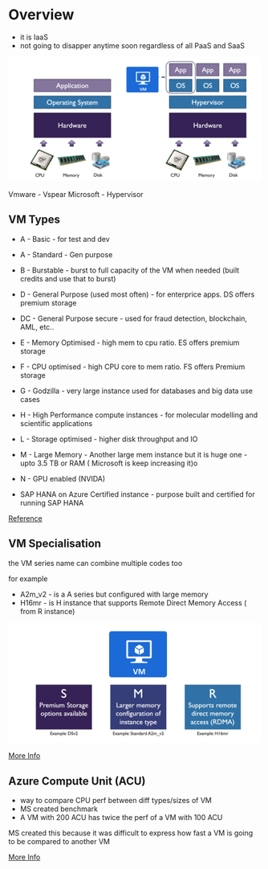 # Overview

* it is IaaS 
* not going to disapper anytime soon regardless of all PaaS and SaaS

![image VM](./img/vm.png)


Vmware - Vspear
Microsoft - Hypervisor


## VM Types

* A - Basic - for test and dev
* A - Standard - Gen purpose

* B - Burstable - burst to full capacity of the VM when needed (built credits and use that to burst)

* D - General Purpose (used most often) - for enterprice apps. DS offers premium storage

* DC - General Purpose secure - used for fraud detection, blockchain, AML, etc..

* E - Memory Optimised - high mem to cpu ratio. ES offers premium storage

* F - CPU optimised - high CPU core to mem ratio. FS offers Premium storage

* G - Godzilla - very large instance used for databases and big data use cases

* H - High Performance compute instances - for molecular modelling and scientific applications

* L - Storage optimised - higher disk throughput and IO

* M - Large Memory - Another large mem instance but it is huge one - upto 3.5 TB or RAM ( Microsoft is keep increasing it)o

* N - GPU enabled (NVIDA)

* SAP HANA on Azure Certified instance - purpose built and certified for running SAP HANA

[Reference](https://docs.microsoft.com/en-us/learn/modules/configure-virtual-machines/4-determine-virtual-machine-sizing)

## VM Specialisation

the VM series name can combine multiple codes too

for example 
* A2m_v2 - is a A series but configured with large memory
* H16mr - is H instance that supports Remote Direct Memory Access ( from R instance)


![image VM Specialisation](./img/vm-specialisation.png)

[More Info](https://azure.microsoft.com/en-gb/pricing/details/virtual-machines/series/)

## Azure Compute Unit (ACU)

* way to compare CPU perf between diff types/sizes of VM
* MS created benchmark
* A VM with 200 ACU has twice the perf of a VM with 100 ACU


MS created this because it was difficult to express how fast a VM is going to be compared to another VM

[More Info](https://docs.microsoft.com/en-gb/azure/virtual-machines/acu)
